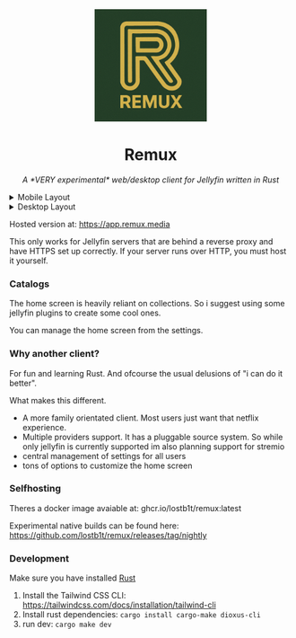 
<div align="center">
   <img width="200" height="200" src="logo.png" alt="Logo">
</div>
   
<div align="center">
  <h1><b>Remux</b></h1>
  <p><i>A *VERY experimental* web/desktop client for Jellyfin written in Rust </i></p>
</div>

<details>
<summary> Mobile Layout </summary>
  


<p align="center">
  <img src="mobile.png" style="max-width:500px; width:45% margin:5px;" alt="Image 1">
  <img src="mobile.png" style="max-width:500px; width:45% margin:5px;" alt="Image 2">
</p>

</details>

<details>
<summary> Desktop Layout </summary>
  
![Desktop](desktop.png)

</details>

Hosted version at: https://app.remux.media

This only works for Jellyfin servers that are behind a reverse proxy and have HTTPS set up correctly. If your server runs over HTTP, you must host it yourself.

### Catalogs

The home screen is heavily reliant on collections. 
So i suggest using some jellyfin plugins to create some cool ones.

You can manage the home screen from the settings.

### Why another client?

For fun and learning Rust. And ofcourse the usual delusions of "i can do it better".

What makes this different.

- A more family orientated client. Most users just want that netflix experience.
- Multiple providers support. It has a pluggable source system. So while only jellyfin is currently supported im also planning support for stremio
- central management of settings for all users
- tons of options to customize the home screen

### Selfhosting
 
Theres a docker image avaiable at: ghcr.io/lostb1t/remux:latest

Experimental native builds can be found here: https://github.com/lostb1t/remux/releases/tag/nightly

### Development

Make sure you have installed [Rust](https://www.rust-lang.org/tools/install)

1. Install the Tailwind CSS CLI: https://tailwindcss.com/docs/installation/tailwind-cli
2. Install rust dependencies: `cargo install cargo-make dioxus-cli`
3. run dev: `cargo make dev`
